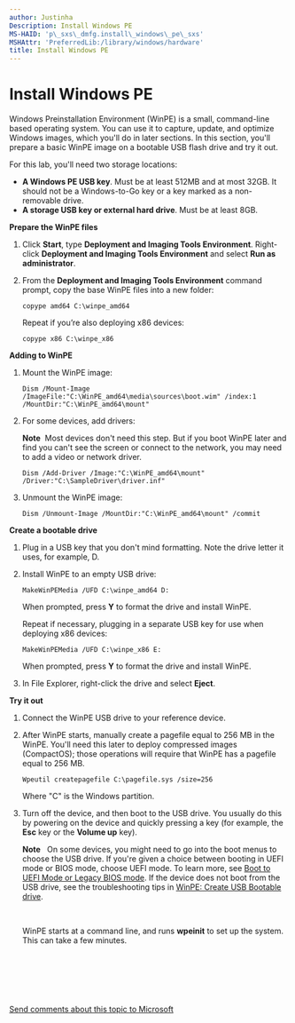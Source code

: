 ```yaml
---
author: Justinha
Description: Install Windows PE
MS-HAID: 'p\_sxs\_dmfg.install\_windows\_pe\_sxs'
MSHAttr: 'PreferredLib:/library/windows/hardware'
title: Install Windows PE
---
```


# Install Windows PE


Windows Preinstallation Environment (WinPE) is a small, command-line based operating system. You can use it to capture, update, and optimize Windows images, which you'll do in later sections. In this section, you'll prepare a basic WinPE image on a bootable USB flash drive and try it out.

For this lab, you'll need two storage locations:

-   **A Windows PE USB key**. Must be at least 512MB and at most 32GB. It should not be a Windows-to-Go key or a key marked as a non-removable drive.
-   **A storage USB key or external hard drive**. Must be at least 8GB.

**Prepare the WinPE files**

1.  Click **Start**, type **Deployment and Imaging Tools Environment**. Right-click **Deployment and Imaging Tools Environment** and select **Run as administrator**.
2.  From the **Deployment and Imaging Tools Environment** command prompt, copy the base WinPE files into a new folder:

    ``` syntax
    copype amd64 C:\winpe_amd64
    ```

    Repeat if you’re also deploying x86 devices:

    ``` syntax
    copype x86 C:\winpe_x86
    ```

**Adding to WinPE**

1.  Mount the WinPE image:

    ``` syntax
    Dism /Mount-Image /ImageFile:"C:\WinPE_amd64\media\sources\boot.wim" /index:1 /MountDir:"C:\WinPE_amd64\mount"
    ```

2.  For some devices, add drivers:

    **Note**  Most devices don't need this step. But if you boot WinPE later and find you can't see the screen or connect to the network, you may need to add a video or network driver.

    ``` syntax
    Dism /Add-Driver /Image:"C:\WinPE_amd64\mount" /Driver:"C:\SampleDriver\driver.inf"
    ```

3.  Unmount the WinPE image:

    ``` syntax
    Dism /Unmount-Image /MountDir:"C:\WinPE_amd64\mount" /commit
    ```

**Create a bootable drive**

1.  Plug in a USB key that you don't mind formatting. Note the drive letter it uses, for example, D.
2.  Install WinPE to an empty USB drive:

    ``` syntax
    MakeWinPEMedia /UFD C:\winpe_amd64 D:
    ```

    When prompted, press **Y** to format the drive and install WinPE.

    Repeat if necessary, plugging in a separate USB key for use when deploying x86 devices:

    ``` syntax
    MakeWinPEMedia /UFD C:\winpe_x86 E:
    ```

    When prompted, press **Y** to format the drive and install WinPE.

3.  In File Explorer, right-click the drive and select **Eject**.

**Try it out**

1.  Connect the WinPE USB drive to your reference device.
2.  After WinPE starts, manually create a pagefile equal to 256 MB in the WinPE. You'll need this later to deploy compressed images (CompactOS); those operations will require that WinPE has a pagefile equal to 256 MB.

    ``` syntax
    Wpeutil createpagefile C:\pagefile.sys /size=256
    ```

    Where "C" is the Windows partition.

3.  Turn off the device, and then boot to the USB drive. You usually do this by powering on the device and quickly pressing a key (for example, the **Esc** key or the **Volume up** key).

    **Note**   On some devices, you might need to go into the boot menus to choose the USB drive. If you're given a choice between booting in UEFI mode or BIOS mode, choose UEFI mode. To learn more, see [Boot to UEFI Mode or Legacy BIOS mode](http://go.microsoft.com/fwlink/?LinkId=526943).
    If the device does not boot from the USB drive, see the troubleshooting tips in [WinPE: Create USB Bootable drive](http://go.microsoft.com/fwlink/?LinkId=526944).

     

    WinPE starts at a command line, and runs **wpeinit** to set up the system. This can take a few minutes.

 

 

 

[Send comments about this topic to Microsoft](mailto:wsddocfb@microsoft.com?subject=Documentation%20feedback%20%5Bp_sxs_dmfg\p_sxs_dmfg%5D:%20Install%20Windows%20PE%20%20RELEASE:%20%284/11/2016%29&body=%0A%0APRIVACY%20STATEMENT%0A%0AWe%20use%20your%20feedback%20to%20improve%20the%20documentation.%20We%20don't%20use%20your%20email%20address%20for%20any%20other%20purpose,%20and%20we'll%20remove%20your%20email%20address%20from%20our%20system%20after%20the%20issue%20that%20you're%20reporting%20is%20fixed.%20While%20we're%20working%20to%20fix%20this%20issue,%20we%20might%20send%20you%20an%20email%20message%20to%20ask%20for%20more%20info.%20Later,%20we%20might%20also%20send%20you%20an%20email%20message%20to%20let%20you%20know%20that%20we've%20addressed%20your%20feedback.%0A%0AFor%20more%20info%20about%20Microsoft's%20privacy%20policy,%20see%20http://privacy.microsoft.com/default.aspx. "Send comments about this topic to Microsoft")




